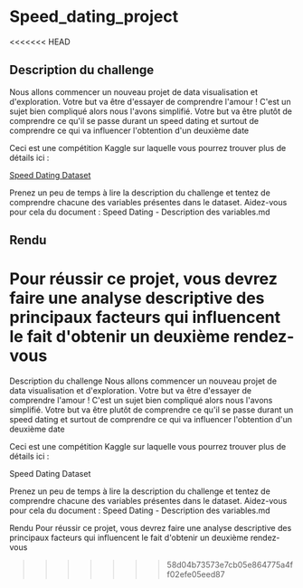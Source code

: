 # Speed_dating_project

<<<<<<< HEAD
## Description du challenge 


Nous allons commencer un nouveau projet de data visualisation et d'exploration.
Votre but va être d'essayer de comprendre l'amour ! 
C'est un sujet bien compliqué alors nous l'avons simplifié. Votre but va être plutôt de comprendre ce qu'il se passe durant un speed dating et surtout de comprendre ce qui va influencer l'obtention d'un deuxième date

Ceci est une compétition Kaggle sur laquelle vous pourrez trouver plus de détails ici :

[Speed Dating Dataset](https://www.kaggle.com/annavictoria/speed-dating-experiment#Speed%20Dating%20Data%20Key.doc)

Prenez un peu de temps à lire la description du challenge et tentez de comprendre chacune des variables présentes dans le dataset. 
Aidez-vous pour cela du document : Speed Dating - Description des variables.md

## Rendu

Pour réussir ce projet, vous devrez faire une analyse descriptive des principaux facteurs qui influencent le fait d'obtenir
un deuxième rendez-vous
=======
Description du challenge
Nous allons commencer un nouveau projet de data visualisation et d'exploration. Votre but va être d'essayer de comprendre l'amour ! C'est un sujet bien compliqué alors nous l'avons simplifié. Votre but va être plutôt de comprendre ce qu'il se passe durant un speed dating et surtout de comprendre ce qui va influencer l'obtention d'un deuxième date

Ceci est une compétition Kaggle sur laquelle vous pourrez trouver plus de détails ici :

Speed Dating Dataset

Prenez un peu de temps à lire la description du challenge et tentez de comprendre chacune des variables présentes dans le dataset. Aidez-vous pour cela du document : Speed Dating - Description des variables.md

Rendu
Pour réussir ce projet, vous devrez faire une analyse descriptive des principaux facteurs qui influencent le fait d'obtenir un deuxième rendez-vous
>>>>>>> 58d04b73573e7cb05e864775a4ff02efe05eed87

